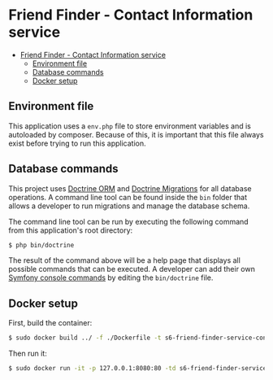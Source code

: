 # Friend Finder - Contact Information service

<!-- TOC -->

- [Friend Finder - Contact Information service](#friend-finder---contact-information-service)
  - [Environment file](#environment-file)
  - [Database commands](#database-commands)
  - [Docker setup](#docker-setup)

<!-- /TOC -->

## Environment file
This application uses a `env.php` file to store environment variables and is autoloaded by composer. Because of this, it is important that this file always exist before trying to run this application.

## Database commands
This project uses [Doctrine ORM](https://www.doctrine-project.org/projects/orm.html) and [Doctrine Migrations](https://www.doctrine-project.org/projects/migrations.html) for all database operations. A command line tool can be found inside the `bin` folder that allows a developer to run migrations and manage the database schema.

The command line tool can be run by executing the following command from this application's root directory:

```bash
$ php bin/doctrine
```

The result of the command above will be a help page that displays all possible commands that can be executed. A developer can add their own [Symfony console commands](https://www.doctrine-project.org/projects/doctrine-orm/en/2.16/reference/tools.html#adding-own-commands) by editing the `bin/doctrine` file.

## Docker setup
First, build the container:

```bash
$ sudo docker build ../ -f ./Dockerfile -t s6-friend-finder-service-contact-information:latest
```

Then run it:
```bash
$ sudo docker run -it -p 127.0.0.1:8080:80 -td s6-friend-finder-service-contact-information:latest
```
